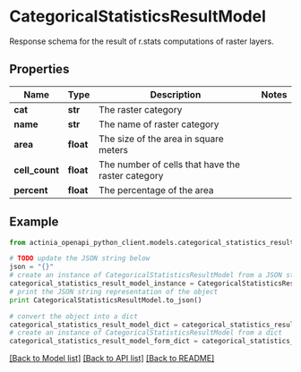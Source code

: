# CategoricalStatisticsResultModel

Response schema for the result of r.stats computations of raster layers.

## Properties
Name | Type | Description | Notes
------------ | ------------- | ------------- | -------------
**cat** | **str** | The raster category | 
**name** | **str** | The name of raster category | 
**area** | **float** | The size of the area in square meters | 
**cell_count** | **float** | The number of cells that have the raster category | 
**percent** | **float** | The percentage of the area | 

## Example

```python
from actinia_openapi_python_client.models.categorical_statistics_result_model import CategoricalStatisticsResultModel

# TODO update the JSON string below
json = "{}"
# create an instance of CategoricalStatisticsResultModel from a JSON string
categorical_statistics_result_model_instance = CategoricalStatisticsResultModel.from_json(json)
# print the JSON string representation of the object
print CategoricalStatisticsResultModel.to_json()

# convert the object into a dict
categorical_statistics_result_model_dict = categorical_statistics_result_model_instance.to_dict()
# create an instance of CategoricalStatisticsResultModel from a dict
categorical_statistics_result_model_form_dict = categorical_statistics_result_model.from_dict(categorical_statistics_result_model_dict)
```
[[Back to Model list]](../README.md#documentation-for-models) [[Back to API list]](../README.md#documentation-for-api-endpoints) [[Back to README]](../README.md)


